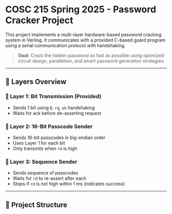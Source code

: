 # COSC 215 Spring 2025 - Password Cracker Project

This project implements a multi-layer hardware-based password cracking system in Verilog. It communicates with a provided C-based guard program using a serial communication protocol with handshaking.

> **Goal**: Crack the hidden password as fast as possible using optimized circuit design, parallelism, and smart password generation strategies.

---

## 🧩 Layers Overview

### 🔹 Layer 1: Bit Transmission (Provided)
- Sends 1 bit using `D`, `rq`, `ak` handshaking
- Waits for ack before de-asserting request

### 🔸 Layer 2: 16-Bit Passcode Sender
- Sends 16-bit passcodes in big-endian order
- Uses Layer 1 for each bit
- Only transmits when `rd` is high

### 🔺 Layer 3: Sequence Sender
- Sends sequence of passcodes
- Waits for `rd` to re-assert after each
- Stops if `rd` is not high within 1 ms (indicates success)

---

## 📂 Project Structure
